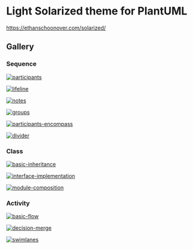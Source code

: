 # Light Solarized theme for PlantUML

https://ethanschoonover.com/solarized/

## Gallery

<!-- gallery:start -->

### Sequence

[![participants](https://www.plantuml.com/plantuml/svg/~1UDfDaarkmo0GXVT8t84Sm47DhvH5bVwkMwaNm3Q9aJ3ZmA0gFNrjncw71NgQxp4pJ-ASq4JClPTYXPtjhKhWJNG_jgsyktQeBX5wrI4EwQHrDD_hgyCkrpdPs4106t3TGAyXEXlqC7QgIf-aU-E2dhKOnYckSOC9g3wODacz0qXX6eIew3mnJVn1YXfoQ4syJyLdficmaM9Q9e8lhrwO9iDMYd5JXtTg-yOq6NPIj0PDRPATYgzCas4_ZV3UDkWWf774loR3GOfRjjdEctyoJOQZ5EEjgiSIIPtK5oZApS66m9ANeosXEIadEo8KaOCzWIKQHuUbsryGJey5ba1Id6reon_v1P3IhG00)](https://www.plantuml.com/plantuml/uml/~1UDfDaarkmo0GXVT8t84Sm47DhvH5bVwkMwaNm3Q9aJ3ZmA0gFNrjncw71NgQxp4pJ-ASq4JClPTYXPtjhKhWJNG_jgsyktQeBX5wrI4EwQHrDD_hgyCkrpdPs4106t3TGAyXEXlqC7QgIf-aU-E2dhKOnYckSOC9g3wODacz0qXX6eIew3mnJVn1YXfoQ4syJyLdficmaM9Q9e8lhrwO9iDMYd5JXtTg-yOq6NPIj0PDRPATYgzCas4_ZV3UDkWWf774loR3GOfRjjdEctyoJOQZ5EEjgiSIIPtK5oZApS66m9ANeosXEIadEo8KaOCzWIKQHuUbsryGJey5ba1Id6reon_v1P3IhG00)

[![lifeline](https://www.plantuml.com/plantuml/svg/~1UDfTa45g0p4CHVS-XOPs5PWOkioYP1Ewow8tyDW_OuF62hBSGa_VIPjfeBlFazv7wDWigFM5tM0P2wW91orVI2ENEHjTL1RAPjTsy5x3vtukbllK6pHADLJRHrcyQ47rrxLe_EbfVWcb-djsePk4QEKZ64Yg2rmYQ7obIIOwK0Qpk5l-GmryeHYOtLIOD_xq_FP-EfqtvVSwougGw6Khc24wWtQxTIsk8uDJMDTAIIger8Tnvnh_kSEmkWcCXzjwZ6ZDkIDgkZti6q3dQke0)](https://www.plantuml.com/plantuml/uml/~1UDfTa45g0p4CHVS-XOPs5PWOkioYP1Ewow8tyDW_OuF62hBSGa_VIPjfeBlFazv7wDWigFM5tM0P2wW91orVI2ENEHjTL1RAPjTsy5x3vtukbllK6pHADLJRHrcyQ47rrxLe_EbfVWcb-djsePk4QEKZ64Yg2rmYQ7obIIOwK0Qpk5l-GmryeHYOtLIOD_xq_FP-EfqtvVSwougGw6Khc24wWtQxTIsk8uDJMDTAIIger8Tnvnh_kSEmkWcCXzjwZ6ZDkIDgkZti6q3dQke0)

[![notes](https://www.plantuml.com/plantuml/svg/~1UDfbKqsFqp0GlUTN3DcUB1ApDnILQBkYB8U50vHpvCRJnAgJYMndgmMHtyxaexi1f4XsdcVUl7aUt_cWNEWR6xq9DJO8dgnovYVgn9gg3d1or40TGkSpAPswf9K9TN_iFRgIse1jI4jg93c3hUoOA9bul6oKQUMoZpekOahJgJR0pfeI_qBYGuqWn2VLKE-5W7iwng3yk4RH50v9Flv11ZLQIv2CLHmcIPIcANmd5ZuCbjeAD5hrF0p0U3HcSEBCa06TevO2WiLJY00EjV70dn17ibg85IIb2Ogpl9GhD8uRQibtgaGTnwk39F71qPazIrPeKVIjHcTDYxeeLWV3S55Fg8SXmbR3AEc_BdSiuSATmebSeq90BIMmarvLE3VXfjkXqsBd2_dMy-Lbj-zpRNp7Lg3UoX7A8nOqTiuvHJ5dfQy2NemPAKVVOTjdDvjl-u_voBoLVJwnbsJ9mStc_l77VbrYmhc647D8jlcoUzX_FUpoXVGQmW8Ntaa2YmlEd75gN8X_5T4JkbdhsqNLXRElrDUUQ_9X5779uVWCMzDKsNLYvsbTXbPvZy5FyseQTfA7b7HlURLKaIywnkI32P_xO_B8IDgrrIzVAeiVtgMtl_DNSNUy6n_D7v7p4qS0)](https://www.plantuml.com/plantuml/uml/~1UDfbKqsFqp0GlUTN3DcUB1ApDnILQBkYB8U50vHpvCRJnAgJYMndgmMHtyxaexi1f4XsdcVUl7aUt_cWNEWR6xq9DJO8dgnovYVgn9gg3d1or40TGkSpAPswf9K9TN_iFRgIse1jI4jg93c3hUoOA9bul6oKQUMoZpekOahJgJR0pfeI_qBYGuqWn2VLKE-5W7iwng3yk4RH50v9Flv11ZLQIv2CLHmcIPIcANmd5ZuCbjeAD5hrF0p0U3HcSEBCa06TevO2WiLJY00EjV70dn17ibg85IIb2Ogpl9GhD8uRQibtgaGTnwk39F71qPazIrPeKVIjHcTDYxeeLWV3S55Fg8SXmbR3AEc_BdSiuSATmebSeq90BIMmarvLE3VXfjkXqsBd2_dMy-Lbj-zpRNp7Lg3UoX7A8nOqTiuvHJ5dfQy2NemPAKVVOTjdDvjl-u_voBoLVJwnbsJ9mStc_l77VbrYmhc647D8jlcoUzX_FUpoXVGQmW8Ntaa2YmlEd75gN8X_5T4JkbdhsqNLXRElrDUUQ_9X5779uVWCMzDKsNLYvsbTXbPvZy5FyseQTfA7b7HlURLKaIywnkI32P_xO_B8IDgrrIzVAeiVtgMtl_DNSNUy6n_D7v7p4qS0)

[![groups](https://www.plantuml.com/plantuml/svg/~1UDgDaS5En20GXkyynVW0NUgr1xCrnjDgZ3u1fTEMB6KGXcpMfnTmRR9wq3aCPFBFJxwVVMGLEArMtF22Aq8aguBvmB6nPbuOfa0hBCm-Tb86TThDXfSqf8X1asDqlDEqIWe6dVJPgAa-KQxAE7cvYzuQZT3SmJqD7VGfpnqRhTYGWrTyJnXP26KPOj8QOvoI1QqY2W6vybPPhYw_rlkyu1b78T360f0fZiQDG1DCojWK_kFoU54MuHmeUNWw0vqSM3MWhUCDua0pTBKhPgMFK4EicbAMoCDjsxR09jDlyokF6iJ3ynlqrM8JeHl_UEnRKSulvDvHPWd0Puy_gQ-XNopcK26WHvK3BnRxtCh_Vm9EKALv)](https://www.plantuml.com/plantuml/uml/~1UDgDaS5En20GXkyynVW0NUgr1xCrnjDgZ3u1fTEMB6KGXcpMfnTmRR9wq3aCPFBFJxwVVMGLEArMtF22Aq8aguBvmB6nPbuOfa0hBCm-Tb86TThDXfSqf8X1asDqlDEqIWe6dVJPgAa-KQxAE7cvYzuQZT3SmJqD7VGfpnqRhTYGWrTyJnXP26KPOj8QOvoI1QqY2W6vybPPhYw_rlkyu1b78T360f0fZiQDG1DCojWK_kFoU54MuHmeUNWw0vqSM3MWhUCDua0pTBKhPgMFK4EicbAMoCDjsxR09jDlyokF6iJ3ynlqrM8JeHl_UEnRKSulvDvHPWd0Puy_gQ-XNopcK26WHvK3BnRxtCh_Vm9EKALv)

[![participants-encompass](https://www.plantuml.com/plantuml/svg/~1UDfLa35kmp0CHNUUWidkQFTGf9tQBXro0jbXBG6IA51KM-JqPUmWI3RoaV-1uB6f5-qvmKu3PSB6oKkyq7b8SGcAty8PWsfjetFYVmzBrD2dtaXcBaf53pDdnnAfk6gYOVKqbtqixbO3xAhu9NjKuWkgT8A9_t3_OGOfFk69v2VEj8TgvyGvLbyKttZQravzKlBvUVgQBF14FZaKe7962y6zUDpuieC4mCGul6m6735GIWnRP_YgkTErCRWcHtnV8HnDVdtQFnWdRlS0)](https://www.plantuml.com/plantuml/uml/~1UDfLa35kmp0CHNUUWidkQFTGf9tQBXro0jbXBG6IA51KM-JqPUmWI3RoaV-1uB6f5-qvmKu3PSB6oKkyq7b8SGcAty8PWsfjetFYVmzBrD2dtaXcBaf53pDdnnAfk6gYOVKqbtqixbO3xAhu9NjKuWkgT8A9_t3_OGOfFk69v2VEj8TgvyGvLbyKttZQravzKlBvUVgQBF14FZaKe7962y6zUDpuieC4mCGul6m6735GIWnRP_YgkTErCRWcHtnV8HnDVdtQFnWdRlS0)

[![divider](https://www.plantuml.com/plantuml/svg/~1UDfrq34EmZ0C1T0zfp072DahYbesrjuWBOPQIkoIE4BYz8GMDjWi-Vb_oLrMdxJ4O7OwOqJ84doY9rvieDkiS4qIOLPTSkDSye_zZNGkOycO9c55rlqaqKaYPBVK8BlcP1SziVlCnhGjd9cKVA2dLnA6jZMc3pGXs2ESP6oWBvMpqhI10Uy5ivgw0rlDYd-el0XdN2i6N53fNpnBlKpWVzTi-63jflq__Qtha2_llxq0FVHmhW00)](https://www.plantuml.com/plantuml/uml/~1UDfrq34EmZ0C1T0zfp072DahYbesrjuWBOPQIkoIE4BYz8GMDjWi-Vb_oLrMdxJ4O7OwOqJ84doY9rvieDkiS4qIOLPTSkDSye_zZNGkOycO9c55rlqaqKaYPBVK8BlcP1SziVlCnhGjd9cKVA2dLnA6jZMc3pGXs2ESP6oWBvMpqhI10Uy5ivgw0rlDYd-el0XdN2i6N53fNpnBlKpWVzTi-63jflq__Qtha2_llxq0FVHmhW00)


### Class

[![basic-inheritance](https://www.plantuml.com/plantuml/svg/~1UDfjqSrEmp0C1_1xdiBSDa6N-yHXWjCaX2R12tYfrqRaIxQhQNoyEqtBj86uEOdpY__AHXHPXnZCZVOK2IG7PFzERHDyroiSE4VeLOkihMKyhZgl_R0VXDZbf9HqvNAqcJqbMqQecHon4NsoFxLn0KNWjQuUKJ7a3ZuCm2rJvqM95rFZjhs3gLZMiuDFxNb_QRwCmRqeerEOjGSKciIPmbB2QI5lFXLaZ3CnJlYCaMfTs4Vaqmu3gLBrPkRb7FYfvhq2_roeJpWtvhqIBYFSVpRDVvJvbJcFJPSxQuYOi2Cn6qfj_ODlGU6Ay000)](https://www.plantuml.com/plantuml/uml/~1UDfjqSrEmp0C1_1xdiBSDa6N-yHXWjCaX2R12tYfrqRaIxQhQNoyEqtBj86uEOdpY__AHXHPXnZCZVOK2IG7PFzERHDyroiSE4VeLOkihMKyhZgl_R0VXDZbf9HqvNAqcJqbMqQecHon4NsoFxLn0KNWjQuUKJ7a3ZuCm2rJvqM95rFZjhs3gLZMiuDFxNb_QRwCmRqeerEOjGSKciIPmbB2QI5lFXLaZ3CnJlYCaMfTs4Vaqmu3gLBrPkRb7FYfvhq2_roeJpWtvhqIBYFSVpRDVvJvbJcFJPSxQuYOi2Cn6qfj_ODlGU6Ay000)

[![interface-implementation](https://www.plantuml.com/plantuml/svg/~1UDgTaKrE0p4CXVSvHTWLeIRx2g5AN60aUW4tuyvOv0_Rqwhyt9rCQGKgOiFEUhQ_zsIlHO5rIj7Sw8W9hPG8JA_OBoCDezeTbsH7rIehxnaERY0Tf-qaoA5anQmkbEGB4sPV6sXvueXFGDcVQqDjadSGq7OGKHKxBdlgaUsRiVQkCYNWuxctk9qr2A71lwKFOq844VjqIVXlL9Es49u7BbFk7qii_9E_cJDtZ7l2muNAc9l3eYSO6DBcMF6qS9tW_jsvF_EPAx1p3x-kiRACBnEAYgrVBJ7hvZq_w1DNc9Wo)](https://www.plantuml.com/plantuml/uml/~1UDgTaKrE0p4CXVSvHTWLeIRx2g5AN60aUW4tuyvOv0_Rqwhyt9rCQGKgOiFEUhQ_zsIlHO5rIj7Sw8W9hPG8JA_OBoCDezeTbsH7rIehxnaERY0Tf-qaoA5anQmkbEGB4sPV6sXvueXFGDcVQqDjadSGq7OGKHKxBdlgaUsRiVQkCYNWuxctk9qr2A71lwKFOq844VjqIVXlL9Es49u7BbFk7qii_9E_cJDtZ7l2muNAc9l3eYSO6DBcMF6qS9tW_jsvF_EPAx1p3x-kiRACBnEAYgrVBJ7hvZq_w1DNc9Wo)

[![module-composition](https://www.plantuml.com/plantuml/svg/~1UDgDaR5k0Z4CXlSyXRj1ov6T2Gbrw506w0k4Y-ykQXAV71-7MlNTIGu6G5NLpR_y_SvlPvt4i0p1goVfC20ayeRT5zhAkxOJQ9W2T29zMcdDPbosJhhXC2Jacg9Wb6LDGHCxZBhFWwffJjB1kAYljQgzIGa-YdezzSI23DyAu0KdDPkuDxk0XZWOcQiVTVNiZ-rVZXlotV2dfJ7-4zzXjCYRiiD9BcoJnTO4BBLt4JVaYOlZFlXpLTt6-gNx6EK1eOpSFx-2VCp6jGEZXJ5VMArpltpB6Tw4au00)](https://www.plantuml.com/plantuml/uml/~1UDgDaR5k0Z4CXlSyXRj1ov6T2Gbrw506w0k4Y-ykQXAV71-7MlNTIGu6G5NLpR_y_SvlPvt4i0p1goVfC20ayeRT5zhAkxOJQ9W2T29zMcdDPbosJhhXC2Jacg9Wb6LDGHCxZBhFWwffJjB1kAYljQgzIGa-YdezzSI23DyAu0KdDPkuDxk0XZWOcQiVTVNiZ-rVZXlotV2dfJ7-4zzXjCYRiiD9BcoJnTO4BBLt4JVaYOlZFlXpLTt6-gNx6EK1eOpSFx-2VCp6jGEZXJ5VMArpltpB6Tw4au00)


### Activity

[![basic-flow](https://www.plantuml.com/plantuml/svg/~1UDerZqiEWa0GHFTpYlO0C7lOwDwLNe26QOT9vfVkHiJJYqHtbRoaNjLP55cN5Cr9Pqe4KY9oU9DhOl2pmeDBWbcrIcSjuzhweFCoBa8ybQoKjPrAieK3PLltekRe4PimPFlBvh2OxbhGmVrlW8FsfhlK6ZUO8eg0w1P3zb2Un1mSoSvlv2aJen9uZ95uWtLV0GEAUm2zQ09UncteTq-fvapPVHzz06QnKFm0)](https://www.plantuml.com/plantuml/uml/~1UDerZqiEWa0GHFTpYlO0C7lOwDwLNe26QOT9vfVkHiJJYqHtbRoaNjLP55cN5Cr9Pqe4KY9oU9DhOl2pmeDBWbcrIcSjuzhweFCoBa8ybQoKjPrAieK3PLltekRe4PimPFlBvh2OxbhGmVrlW8FsfhlK6ZUO8eg0w1P3zb2Un1mSoSvlv2aJen9uZ95uWtLV0GEAUm2zQ09UncteTq-fvapPVHzz06QnKFm0)

[![decision-merge](https://www.plantuml.com/plantuml/svg/~1UDera4zB0p4GnU_v52Dus1xQt7SFRR48WhebUF5KOZARHFAFP8BMJszSwkqn_EQznpjKaeLQyEoEB0Q4chmixWVrrZjZ2PQI0bYYN4VEY_pQ6KUsVRIAHQL866cdKk2fE8myTwFjwbDva2xocsPh2XjFIAW8ilH8XA2iZ0Rt4tCB3EVRiMKj2VL-0_qvmd35kc40ur5_jafmVnPFBqVnVdcSNzyk3_FpB2Q6lY8CCQsWm5uEyDjLSj7yXtKeQhUmKRG8HdgFvGfL5PTfwlLIPeSE_0tn2qKCO1m0)](https://www.plantuml.com/plantuml/uml/~1UDera4zB0p4GnU_v52Dus1xQt7SFRR48WhebUF5KOZARHFAFP8BMJszSwkqn_EQznpjKaeLQyEoEB0Q4chmixWVrrZjZ2PQI0bYYN4VEY_pQ6KUsVRIAHQL866cdKk2fE8myTwFjwbDva2xocsPh2XjFIAW8ilH8XA2iZ0Rt4tCB3EVRiMKj2VL-0_qvmd35kc40ur5_jafmVnPFBqVnVdcSNzyk3_FpB2Q6lY8CCQsWm5uEyDjLSj7yXtKeQhUmKRG8HdgFvGfL5PTfwlLIPeSE_0tn2qKCO1m0)

[![swimlanes](https://www.plantuml.com/plantuml/svg/~1UDfTa3rFmq0CXlVx5QPxSdkxD690h1NiDOcRMDmNFYTHGFntabCGgCl9EjlFyyhdh2WwUcSUT21FaAD3uK_gAiVze72Jw65GJVbehU1Szwp3-3PcaZO6fQ1r6xsDmXHiMa5LuMJhaOFTQrCi9gqFAyS0XvSYQqOTeXpWom0SNrE7Id3zWrHtOUgjTJrjmu_HUrPe7UOC7MClw45dmlTyCj__JQiZUjpgtNCXx63DVkFUzkWSoL8lw5tXFb4WsM8qhVB4ka0IcfZcU-ob_D9l-EUG4xKAGg4ZeGvsSe4sAKcS2DBet3hnCLBM3PSr9dDUDxRx_m0sBOnR)](https://www.plantuml.com/plantuml/uml/~1UDfTa3rFmq0CXlVx5QPxSdkxD690h1NiDOcRMDmNFYTHGFntabCGgCl9EjlFyyhdh2WwUcSUT21FaAD3uK_gAiVze72Jw65GJVbehU1Szwp3-3PcaZO6fQ1r6xsDmXHiMa5LuMJhaOFTQrCi9gqFAyS0XvSYQqOTeXpWom0SNrE7Id3zWrHtOUgjTJrjmu_HUrPe7UOC7MClw45dmlTyCj__JQiZUjpgtNCXx63DVkFUzkWSoL8lw5tXFb4WsM8qhVB4ka0IcfZcU-ob_D9l-EUG4xKAGg4ZeGvsSe4sAKcS2DBet3hnCLBM3PSr9dDUDxRx_m0sBOnR)

<!-- gallery:end -->
